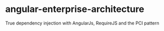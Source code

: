 # angular-enterprise-architecture
True dependency injection with AngularJs, RequireJS and the PCI pattern
